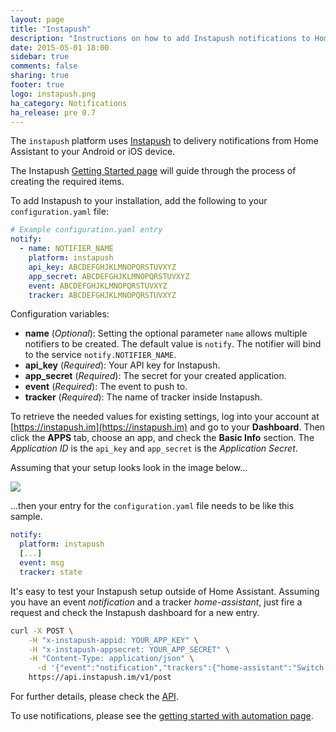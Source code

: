 ```yaml
---
layout: page
title: "Instapush"
description: "Instructions on how to add Instapush notifications to Home Assistant."
date: 2015-05-01 18:00
sidebar: true
comments: false
sharing: true
footer: true
logo: instapush.png
ha_category: Notifications
ha_release: pre 0.7
---
```



The `instapush` platform uses [Instapush](https://instapush.im) to delivery notifications from Home Assistant to your Android or iOS device.

The Instapush [Getting Started page](https://instapush.im/home/start/) will guide through the process of creating the required items.

To add Instapush to your installation, add the following to your `configuration.yaml` file:

```yaml
# Example configuration.yaml entry
notify:
  - name: NOTIFIER_NAME
    platform: instapush
    api_key: ABCDEFGHJKLMNOPQRSTUVXYZ
    app_secret: ABCDEFGHJKLMNOPQRSTUVXYZ
    event: ABCDEFGHJKLMNOPQRSTUVXYZ
    tracker: ABCDEFGHJKLMNOPQRSTUVXYZ
```

Configuration variables:

- **name** (*Optional*): Setting the optional parameter `name` allows multiple notifiers to be created. The default value is `notify`. The notifier will bind to the service `notify.NOTIFIER_NAME`.
- **api_key** (*Required*): Your API key for Instapush.
- **app_secret** (*Required*): The secret for your created application.
- **event** (*Required*): The event to push to.
- **tracker** (*Required*): The name of tracker inside Instapush.

To retrieve the needed values for existing settings, log into your account at [https://instapush.im](https://instapush.im) and go to your **Dashboard**. Then click the **APPS** tab, choose an app, and check the **Basic Info** section. The *Application ID* is the `api_key` and `app_secret` is the *Application Secret*.

Assuming that your setup looks look in the image below...

<p class='img'>
  <img src='{{site_root}}/images/screenshots/instapush.png' />
</p>

...then your entry for the `configuration.yaml` file needs to be like this sample.

```yaml
notify:
  platform: instapush
  [...]
  event: msg
  tracker: state
```

It's easy to test your Instapush setup outside of Home Assistant. Assuming you have an event *notification* and a tracker *home-assistant*, just fire a request and check the Instapush dashboard for a new entry.

```bash
curl -X POST \
    -H "x-instapush-appid: YOUR_APP_KEY" \
    -H "x-instapush-appsecret: YOUR_APP_SECRET" \
    -H "Content-Type: application/json" \
      -d '{"event":"notification","trackers":{"home-assistant":"Switch 1"}}' \
    https://api.instapush.im/v1/post
```

For further details, please check the [API](https://instapush.im/developer/rest).

To use notifications, please see the [getting started with automation page](/getting-started/automation/).
